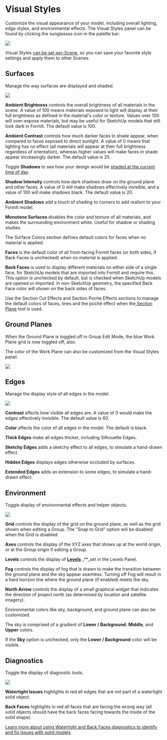 # Visual Styles

Customize the visual appearance of your model, including overall lighting, edge styles, and environmental effects. The Visual Styles panel can be found by clicking the sunglasses icon in the palette bar:

![](../.gitbook/assets/20200307-visual-styles-icon.png)

Visual Styles [can be set per-Scene](https://windows.help.formit.autodesk.com/building-the-farnsworth-house/visual-settings), so you can save your favorite style settings and apply them to other Scenes.

## Surfaces

Manage the way surfaces are displayed and shaded.

![](../.gitbook/assets/visual_styles%20%281%29.png)

**Ambient Brightness** controls the overall brightness of all materials in the scene. A value of 100 means materials exposed to light will display at their full brightness as defined in the material's color or texture. Values over 100 will over-expose materials, but may be useful for SketchUp models that still look dark in FormIt. The default value is 100.

**Ambient Contrast** controls how much darker faces in shade appear, when compared to faces exposed to direct sunlight. A value of 0 means that lighting has no effect \(all materials will appear at their full brightness regardless of orientation\), whereas higher values will make faces in shade appear increasingly darker. The default value is 25.

Toggle **Shadows** to see how your design would be [shaded at the current time of day](https://windows.help.formit.autodesk.com/tool-library/shadows).

**Shadow Intensity** controls how dark shadows draw on the ground plane and other faces. A value of 0 will make shadows effectively invisible, and a value of 100 will make shadows black. The default value is 20.

**Ambient Shadows** add a touch of shading to corners to add realism to your FormIt model.

**Monotone Surfaces** disables the color and texture of all materials, and makes the surrounding environment white. Useful for shadow or shading studies.

The Surface Colors section defines default colors for faces when no material is applied.

**Faces** is the default color of all front-facing FormIt faces \(or both sides, if Back Faces is unchecked\) when no material is applied.

**Back Faces** is used to display different materials on either side of a single face, for SketchUp models that are imported into FormIt and require this. This option is unchecked by default, but is checked when SketchUp models are opened or imported. In non-SketchUp geometry, the specified Back Face color will shown on the back sides of faces.

Use the Section Cut Effects and Section Poche Effects sections to manage the default colors of faces, lines and the poché effect when the[ Section Plane](section-planes.md) tool is used.

## Ground Planes

When the Ground Plane is toggled off in Group Edit Mode, the blue Work Plane grid is now toggled off, also.

The color of the Work Plane can also be customized from the Visual Styles panel.

![](../.gitbook/assets/screen-shot-2020-03-30-at-1.30.16-pm.png)

## Edges

Manage the display style of all edges in the model.

![](../.gitbook/assets/edges.PNG)

**Contrast** affects how visible all edges are. A value of 0 would make the edges effectively invisible. The default value is 60.

**Color** affects the color of all edges in the model. The default is black.

**Thick Edges** make all edges thicker, including Silhouette Edges.

**Sketchy Edges** adds a sketchy effect to all edges, to simulate a hand-drawn effect.

**Hidden Edges** displays edges otherwise occluded by surfaces.

**Extended Edges** adds an extension to some edges, to simulate a hand-drawn effect.

## Environment

Toggle display of environmental effects and helper objects.

![](../.gitbook/assets/environment.PNG)

**Grid** controls the display of the grid on the ground plane, as well as the grid shown when editing a Group. The "Snap to Grid" option will be disabled when the Grid is disabled.

**Axes** controls the display of the XYZ axes that shows up at the world origin, or at the Group origin if editing a Group.

**Levels** controls the display of [**Levels**](levels-and-area.md) _\*\*_set in the Levels Panel.

**Fog** controls the display of fog that is drawn to make the transition between the ground plane and the sky appear seamless. Turning off Fog will result in a hard horizon line where the ground plane \(if enabled\) meets the sky.

**North Arrow** controls the display of a small graphical widget that indicates the direction of project north \(as determined by location and satellite imagery\).

Environmental colors like sky, background, and ground plane can also be customized.

The sky is comprised of a gradient of **Lower / Background**, **Middle**, and **Upper** colors.

If the **Sky** option is unchecked, only the **Lower / Background** color will be visible.

## Diagnostics

Toggle the display of diagnostic tools.

![](../.gitbook/assets/diagnostics.PNG)

**Watertight Issues** highlights in red all edges that are not part of a watertight solid object.

**Back Faces** highlights in red all faces that are facing the wrong way \(all solid objects should have the back faces facing towards the inside of the solid shape\).

[Learn more about using Watertight and Back Faces diagnostics to identify and fix issues with solid models](https://formit.autodesk.com/blog/post/repairing-solid-models).

